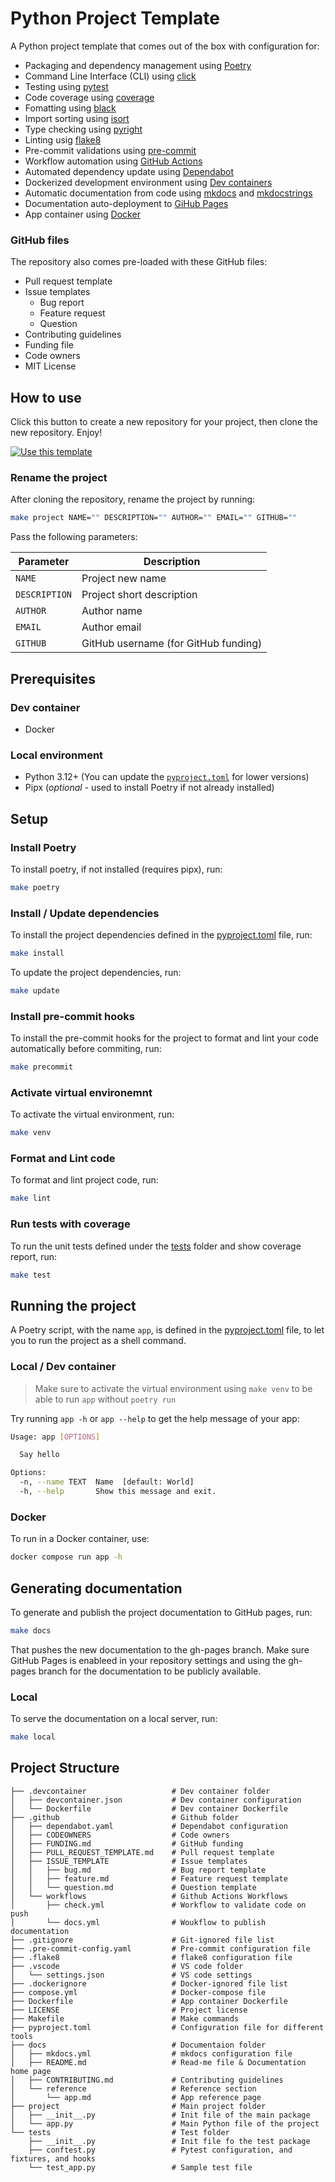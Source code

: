# Python Project Template 
A Python project template that comes out of the box with configuration for:

- Packaging and dependency management using [Poetry](https://python-poetry.org)
- Command Line Interface (CLI) using [click](https://click.palletsprojects.com)
- Testing using [pytest](https://pytest.org)
- Code coverage using [coverage](https://coverage.readthedocs.io)
- Fomatting using [black](https://black.readthedocs.io) 
- Import sorting using [isort](https://pycqa.github.io/isort)
- Type checking using [pyright](https://microsoft.github.io/pyright)
- Linting usig [flake8](https://flake8.pycqa.org)
- Pre-commit validations using [pre-commit](https://pre-commit.com)
- Workflow automation using [GitHub Actions](https://github.com/features/actions)
- Automated dependency update using [Dependabot](https://docs.github.com/en/code-security/dependabot)
- Dockerized development environment using [Dev containers](https://code.visualstudio.com/docs/devcontainers/containers)
- Automatic documentation from code using [mkdocs](https://www.mkdocs.org) and [mkdocstrings](https://mkdocstrings.github.io)
- Documentation auto-deployment to [GiHub Pages](https://pages.github.com)
- App container using [Docker](https://docker.com)


### GitHub files
The repository also comes pre-loaded with these GitHub files:

- Pull request template
- Issue templates
  - Bug report
  - Feature request
  - Question
- Contributing guidelines
- Funding file
- Code owners
- MIT License

## How to use
Click this button to create a new repository for your project, then clone the new repository. Enjoy!

[![Use this template]( https://img.shields.io/badge/Use%20this%20template-238636?style=for-the-badge)](https://github.com/amrabed/python/generate)

### Rename the project
After cloning the repository, rename the project by running:
```bash
make project NAME="" DESCRIPTION="" AUTHOR="" EMAIL="" GITHUB=""
```
Pass the following parameters:

Parameter | Description
--- | ---
`NAME` | Project new name
`DESCRIPTION` | Project short description
`AUTHOR` | Author name
`EMAIL`| Author email 
`GITHUB`| GitHub username (for GitHub funding)


## Prerequisites
### Dev container
- Docker

### Local environment
- Python 3.12+ (You can update the [`pyproject.toml`](../pyproject.toml#L39) for lower versions)
- Pipx (*optional* - used to install Poetry if not already installed)

## Setup

### Install Poetry
To install poetry, if not installed (requires pipx), run:
```bash
make poetry
```

### Install / Update dependencies
To install the project dependencies defined in the [pyproject.toml](../pyproject.toml) file, run:
```bash
make install
```

To update the project dependencies, run:
```bash
make update
```

### Install pre-commit hooks
To install the pre-commit hooks for the project to format and lint your code automatically before commiting, run: 
```bash
make precommit
```

### Activate virtual environemnt
To activate the virtual environment, run:
```bash
make venv
```

### Format and Lint code
To format and lint project code, run:
```bash
make lint
```

### Run tests with coverage
To run the unit tests defined under the [tests](../tests/) folder and show coverage report, run:
```bash
make test
```

## Running the project
A Poetry script, with the name `app`, is defined in the [pyproject.toml](../pyproject.toml#L36) file, to let you to run the project as a shell command.

### Local / Dev container
> Make sure to activate the virtual environment using `make venv` to be able to run `app` without `poetry run`

Try running `app -h` or `app --help` to get the help message of your app:
```bash
Usage: app [OPTIONS]

  Say hello

Options:
  -n, --name TEXT  Name  [default: World]
  -h, --help       Show this message and exit.
```

### Docker
To run in a Docker container, use:
```bash
docker compose run app -h
```

## Generating documentation
To generate and publish the project documentation to GitHub pages, run:
```bash
make docs
```
That pushes the new documentation to the gh-pages branch. 
Make sure GitHub Pages is enableed in your repository settings and using the gh-pages branch for the documentation to be publicly available.

### Local
To serve the documentation on a local server, run:
```bash
make local
```

## Project Structure

```
├── .devcontainer                   # Dev container folder
│   ├── devcontainer.json           # Dev container configuration
│   └── Dockerfile                  # Dev container Dockerfile
├── .github                         # Github folder
│   ├── dependabot.yaml             # Dependabot configuration
│   ├── CODEOWNERS                  # Code owners
│   ├── FUNDING.md                  # GitHub funding
│   ├── PULL_REQUEST_TEMPLATE.md    # Pull request template
│   ├── ISSUE_TEMPLATE              # Issue templates
│   │   ├── bug.md                  # Bug report template
│   │   ├── feature.md              # Feature request template
│   │   └── question.md             # Question template
│   └── workflows                   # Github Actions Workflows
│       ├── check.yml               # Workflow to validate code on push
│       └── docs.yml                # Woukflow to publish documentation
├── .gitignore                      # Git-ignored file list
├── .pre-commit-config.yaml         # Pre-commit configuration file
├── .flake8                         # flake8 configuration file
├── .vscode                         # VS code folder
│   └── settings.json               # VS code settings
├── .dockerignore                   # Docker-ignored file list
├── compose.yml                     # Docker-compose file
├── Dockerfile                      # App container Dockerfile
├── LICENSE                         # Project license
├── Makefile                        # Make commands
├── pyproject.toml                  # Configuration file for different tools
├── docs                            # Documentaion folder
│   ├── mkdocs.yml                  # mkdocs configuration file
│   ├── README.md                   # Read-me file & Documentation home page
│   ├── CONTRIBUTING.md             # Contributing guidelines
│   └── reference                   # Reference section
│       └── app.md                  # App reference page
├── project                         # Main project folder
│   ├── __init__.py                 # Init file of the main package
│   └── app.py                      # Main Python file of the project
└── tests                           # Test folder
    ├── __init__.py                 # Init file fo the test package
    ├── conftest.py                 # Pytest configuration, and fixtures, and hooks
    └── test_app.py                 # Sample test file
```